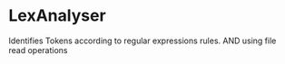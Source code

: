 # LexAnalyser
Identifies Tokens according to regular expressions rules.
AND using file read operations
